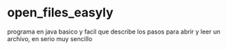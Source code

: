 # open_files_easyly
programa en java basico y facil que describe los pasos para abrir y leer un archivo, en serio muy sencillo
